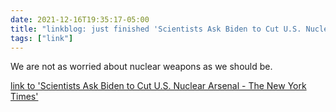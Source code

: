 ```yaml
---
date: 2021-12-16T19:35:17-05:00
title: "linkblog: just finished 'Scientists Ask Biden to Cut U.S. Nuclear Arsenal - The New York Times'"
tags: ["link"]
---
```

We are not as worried about nuclear weapons as we should be.
 
[link to 'Scientists Ask Biden to Cut U.S. Nuclear Arsenal - The New York Times'](https://www.nytimes.com/2021/12/16/us/politics/scientists-letter-nuclear-arsenal.html)
